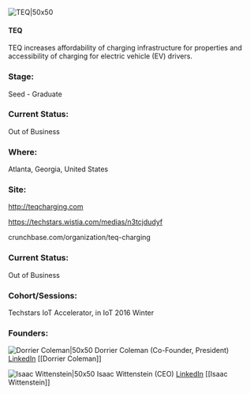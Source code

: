 

![TEQ|50x50](https://apimg.techstars.com/connect/images/image_files/57d9f39334b274800900001b/original/Logos-10.png)

#### TEQ
TEQ increases affordability of charging infrastructure for properties and accessibility of charging for electric vehicle (EV) drivers.

### Stage: 
Seed - Graduate 

### Current Status: 
Out of Business

### Where:
Atlanta, Georgia, United States

### Site:
http://teqcharging.com

https://techstars.wistia.com/medias/n3tcjdudyf

crunchbase.com/organization/teq-charging

### Current Status: 
Out of Business

### Cohort/Sessions: 
Techstars IoT Accelerator, in IoT 2016 Winter

### Founders: 

![Dorrier Coleman|50x50](https://apimg.techstars.com/connect/images/image_files/57d9f3b634b274800900001c/original/unnamed.jpg) Dorrier Coleman (Co-Founder, President) [LinkedIn](https://linkedin.com/in/dorrier) [[Dorrier Coleman]]

![Isaac Wittenstein|50x50](https://apimg.techstars.com/connect/images/image_files/5bcfa486a36c110911000044/original/IMG_5389.JPG) Isaac Wittenstein (CEO) [LinkedIn](https://linkedin.com/in/iwittenstein) [[Isaac Wittenstein]]


